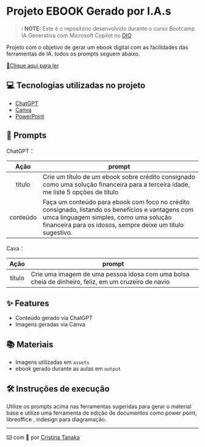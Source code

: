 

# Projeto EBOOK Gerado por I.A.s


 > ℹ️ **NOTE:** Este é o repositório desenvolvido durante o curso Bootcamp IA Generativa com Microsoft Copilot no [DIO](https://dio.me)

Projeto com o objetivo de gerar um ebook digital com as facilidades das ferramentas de IA. todos os prompts
seguem abaixo.

<a href="https://github.com/cristinatanaka1708/Breadcrumprompts-recipe-to-create-a-ebook/blob/main/Ebook%20-%20Credito%20Consignado%20-%20Solucao%20Financeira%20para%20a%20Melhor%20Idade.pdf"> 📕Clique aqui para ler</a>

## 💻 Tecnologias utilizadas no projeto

- [ChatGPT](https://chat.openai.com/) 
- [Canva](https://www.canva.com/pt_br/gerador-imagem-ia/)
- [PowerPoint](https://www.microsoft.com/en/microsoft-365/powerpoint)

## 🧠 Prompts


ChatGPT：

|   Ação   | prompt                                                                                                                                                                                                                                                                         |
| :------: | ------------------------------------------------------------------------------------------------------------------------------------------------------------------------------------------------------------------------------------------------------------------------------ |
|  título  | Crie um título de um ebook sobre crédito consignado como uma solução financeira para a terceira idade, me liste 5 opções de título                                            |
| conteúdo | Faça um conteúdo para ebook com foco no crédito consignado, listando os benefícios e vantagens com umca linguagem simples, como uma solução financeira para os idosos, sempre deixe um título sugestivo.

Cava：

|  Ação  | prompt                                                                                 |
| :----: | -------------------------------------------------------------------------------------- |
| título | Crie uma imagem de uma pessoa idosa com uma bolsa cheia de dinheiro, feliz, em um cruzeiro de navio |

## ✨ Features

- Conteúdo gerado via ChatGPT
- Imagens geradas via Canva

## 📚 Materiais

- Imagens utilizadas em `assets`
- ebook gerado durante as aulas em `output`

## 🛠️ Instruções de execução

Utilize os prompts acima nas ferramentas sugeridas para gerar o material base e utilize uma ferramenta de edição de documentos como power point, libreoffice , indesign para diagramação.


---

⌨️ com 💜 por [Cristina Tanaka](https://github.com/cristinatanaka1708)

